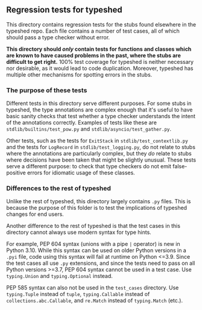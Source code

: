 ## Regression tests for typeshed

This directory contains regression tests for the stubs found elsewhere in the
typeshed repo. Each file contains a number of test cases, all of which should
pass a type checker without error.

**This directory should *only* contain tests for functions and classes which
are known to have caused problems in the past, where the stubs are difficult to
get right.** 100% test coverage for typeshed is neither necessary nor
desirable, as it would lead to code duplication. Moreover, typeshed has
multiple other mechanisms for spotting errors in the stubs.

### The purpose of these tests

Different tests in this directory serve different purposes. For some stubs in
typeshed, the type annotations are complex enough that it's useful to have
basic sanity checks that test whether a type checker understands the intent of
the annotations correctly. Examples of tests like these are
`stdlib/builtins/test_pow.py` and `stdlib/asyncio/test_gather.py`.

Other tests, such as the tests for `ExitStack` in `stdlib/test_contextlib.py`
and the tests for `LogRecord` in `stdlib/test_logging.py`, do not relate to
stubs where the annotations are particularly complex, but they *do* relate to
stubs where decisions have been taken that might be slightly unusual. These
tests serve a different purpose: to check that type checkers do not emit
false-positive errors for idiomatic usage of these classes.

### Differences to the rest of typeshed

Unlike the rest of typeshed, this directory largely contains `.py` files. This
is because the purpose of this folder is to test the implications of typeshed
changes for end users.

Another difference to the rest of typeshed is that the test cases in this
directory cannot always use modern syntax for type hints.

For example, PEP 604
syntax (unions with a pipe `|` operator) is new in Python 3.10. While this
syntax can be used on older Python versions in a `.pyi` file, code using this
syntax will fail at runtime on Python <=3.9. Since the test cases all use `.py`
extensions, and since the tests need to pass on all Python versions >=3.7, PEP
604 syntax cannot be used in a test case. Use `typing.Union` and
`typing.Optional` instead.

PEP 585 syntax can also not be used in the `test_cases` directory. Use
`typing.Tuple` instead of `tuple`, `typing.Callable` instead of
`collections.abc.Callable`, and `re.Match` instead of `typing.Match` (etc.).
